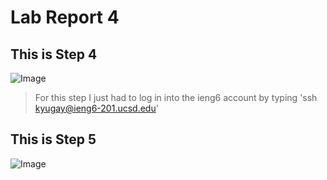 # Lab Report 4 

## This is Step 4 

![Image](Lab4LogIn)

> For this step I just had to log in into the ieng6 account by typing 'ssh kyugay@ieng6-201.ucsd.edu'

## This is Step 5 

![Image](Lab4Fork) 

> 
